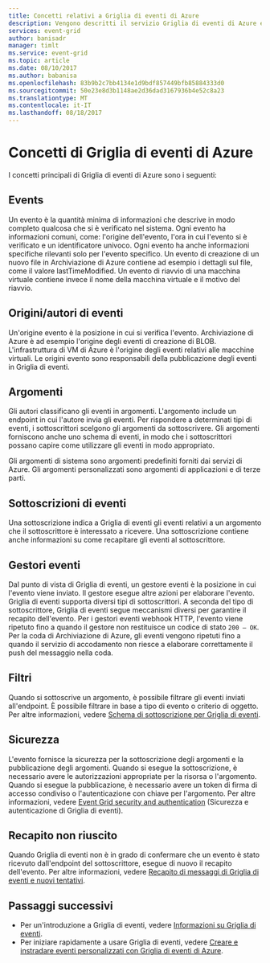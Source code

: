 ```yaml
---
title: Concetti relativi a Griglia di eventi di Azure
description: Vengono descritti il servizio Griglia di eventi di Azure e i concetti correlati. Vengono definiti diversi componenti chiave di Griglia di eventi.
services: event-grid
author: banisadr
manager: timlt
ms.service: event-grid
ms.topic: article
ms.date: 08/10/2017
ms.author: babanisa
ms.openlocfilehash: 83b9b2c7bb4134e1d9bdf857449bfb85884333d0
ms.sourcegitcommit: 50e23e8d3b1148ae2d36dad3167936b4e52c8a23
ms.translationtype: MT
ms.contentlocale: it-IT
ms.lasthandoff: 08/18/2017
---
```

# <a name="concepts-in-azure-event-grid"></a>Concetti di Griglia di eventi di Azure

I concetti principali di Griglia di eventi di Azure sono i seguenti:

## <a name="events"></a>Events

Un evento è la quantità minima di informazioni che descrive in modo completo qualcosa che si è verificato nel sistema.  Ogni evento ha informazioni comuni, come: l'origine dell'evento, l'ora in cui l'evento si è verificato e un identificatore univoco.  Ogni evento ha anche informazioni specifiche rilevanti solo per l'evento specifico. Un evento di creazione di un nuovo file in Archiviazione di Azure contiene ad esempio i dettagli sul file, come il valore lastTimeModified. Un evento di riavvio di una macchina virtuale contiene invece il nome della macchina virtuale e il motivo del riavvio.

## <a name="event-sourcespublishers"></a>Origini/autori di eventi

Un'origine evento è la posizione in cui si verifica l'evento. Archiviazione di Azure è ad esempio l'origine degli eventi di creazione di BLOB. L'infrastruttura di VM di Azure è l'origine degli eventi relativi alle macchine virtuali. Le origini evento sono responsabili della pubblicazione degli eventi in Griglia di eventi.

## <a name="topics"></a>Argomenti

Gli autori classificano gli eventi in argomenti. L'argomento include un endpoint in cui l'autore invia gli eventi. Per rispondere a determinati tipi di eventi, i sottoscrittori scelgono gli argomenti da sottoscrivere. Gli argomenti forniscono anche uno schema di eventi, in modo che i sottoscrittori possano capire come utilizzare gli eventi in modo appropriato.

Gli argomenti di sistema sono argomenti predefiniti forniti dai servizi di Azure. Gli argomenti personalizzati sono argomenti di applicazioni e di terze parti.

## <a name="event-subscriptions"></a>Sottoscrizioni di eventi

Una sottoscrizione indica a Griglia di eventi gli eventi relativi a un argomento che il sottoscrittore è interessato a ricevere.  Una sottoscrizione contiene anche informazioni su come recapitare gli eventi al sottoscrittore.

## <a name="event-handlers"></a>Gestori eventi

Dal punto di vista di Griglia di eventi, un gestore eventi è la posizione in cui l'evento viene inviato. Il gestore esegue altre azioni per elaborare l'evento.  Griglia di eventi supporta diversi tipi di sottoscrittori. A seconda del tipo di sottoscrittore, Griglia di eventi segue meccanismi diversi per garantire il recapito dell'evento.  Per i gestori eventi webhook HTTP, l'evento viene ripetuto fino a quando il gestore non restituisce un codice di stato `200 – OK`. Per la coda di Archiviazione di Azure, gli eventi vengono ripetuti fino a quando il servizio di accodamento non riesce a elaborare correttamente il push del messaggio nella coda.

## <a name="filters"></a>Filtri

Quando si sottoscrive un argomento, è possibile filtrare gli eventi inviati all'endpoint. È possibile filtrare in base a tipo di evento o criterio di oggetto. Per altre informazioni, vedere [Schema di sottoscrizione per Griglia di eventi](subscription-creation-schema.md).

## <a name="security"></a>Sicurezza

L'evento fornisce la sicurezza per la sottoscrizione degli argomenti e la pubblicazione degli argomenti. Quando si esegue la sottoscrizione, è necessario avere le autorizzazioni appropriate per la risorsa o l'argomento. Quando si esegue la pubblicazione, è necessario avere un token di firma di accesso condiviso o l'autenticazione con chiave per l'argomento. Per altre informazioni, vedere [Event Grid security and authentication](security-authentication.md) (Sicurezza e autenticazione di Griglia di eventi).

## <a name="failed-delivery"></a>Recapito non riuscito

Quando Griglia di eventi non è in grado di confermare che un evento è stato ricevuto dall'endpoint del sottoscrittore, esegue di nuovo il recapito dell'evento. Per altre informazioni, vedere [Recapito di messaggi di Griglia di eventi e nuovi tentativi](delivery-and-retry.md).

## <a name="next-steps"></a>Passaggi successivi

* Per un'introduzione a Griglia di eventi, vedere [Informazioni su Griglia di eventi](overview.md).
* Per iniziare rapidamente a usare Griglia di eventi, vedere [Creare e instradare eventi personalizzati con Griglia di eventi di Azure](custom-event-quickstart.md).